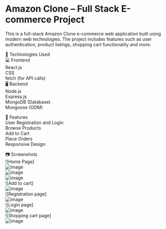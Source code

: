 # Amazon Clone – Full Stack E-commerce Project
This is a full-stack Amazon Clone e-commerce web application built using modern web technologies. The project includes features such as user authentication, product listings, shopping cart functionality and more.<br>

🚀 Technologies Used <br>
💻 Frontend<br>
React.js<br>
CSS <br>
fetch (for API calls)<br>
🖥️ Backend<br>
Node.js<br>
Express.js<br>
MongoDB (Database)<br>
Mongoose (ODM)<br>

🔐 Features<br>
User Registration and Login <br>
Browse Products<br>
Add to Cart<br>
Place Orders<br>
Responsive Design<br>

📷 Screenshots<br>
![Home Page] <br>
![image](https://github.com/user-attachments/assets/9d5f82f4-d740-4882-b8b6-4152959e377e)
<br>
![image](https://github.com/user-attachments/assets/1ad6cca5-2e3f-480f-aaec-7c3363f71665)
<br>
![image](https://github.com/user-attachments/assets/2710c166-2aac-4e78-b9d1-0287b077e8eb)
<br>
![Add to cart]<br>
![image](https://github.com/user-attachments/assets/c2b8dbfd-9fdb-49fa-9341-70887f58de60)
<br>
![Registration page]<br>
![image](https://github.com/user-attachments/assets/c08cf3b0-2ea1-4813-b7e9-ce376da40c8a)
<br>
![Login page]<br>
![image](https://github.com/user-attachments/assets/031bf292-3319-4200-9150-d8b428cba806)
<br>
![Shopping cart page]<br>
![image](https://github.com/user-attachments/assets/93aa708d-6568-4c7b-8435-514275fec712)
<br>




